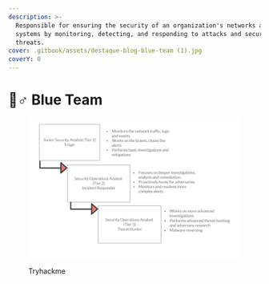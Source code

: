 ```yaml
---
description: >-
  Responsible for ensuring the security of an organization's networks and
  systems by monitoring, detecting, and responding to attacks and security
  threats.
cover: .gitbook/assets/destaque-blog-blue-team (1).jpg
coverY: 0
---
```


# 👮♂ Blue Team

<figure><img src=".gitbook/assets/image (5).png" alt=""><figcaption><p>Tryhackme</p></figcaption></figure>
